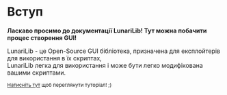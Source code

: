 # Вступ
<strong>Ласкаво просимо до документації LunariLib! Тут можна побачити процес створення GUI!</strong>

LunariLib - це Open-Source GUI бібліотека, призначена для експлойтерів для використання в їх скриптах,<br>LunariLib легка для використання і може бути легко модифікована вашими скриптами.

<small>[Натисніть тут](/languages/ua/getting-started/) щоб переглянути туторіал! ;)</small>